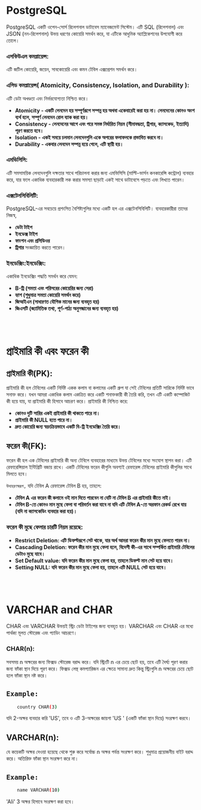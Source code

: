 # PostgreSQL

PostgreSQL একটি ওপেন-সোর্স রিলেশনাল ডাটাবেস ম্যানেজমেন্ট সিস্টেম। এটি SQL (রিলেশনাল) এবং JSON (নন-রিলেশনাল) উভয় ধরণের কোয়েরি সমর্থন করে, যা এটিকে আধুনিক অ্যাপ্লিকেশনের উপযোগী করে তোলে।



### এসকিউএল কমপ্লায়েন্স:
এটি জটিল কোয়েরি, জয়েন, সাবকোয়েরি এবং কমন টেবিল এক্সপ্রেশন  সমর্থন করে।


### এসিড কমপ্লায়েন্স( Atomicity, Consistency, Isolation, and Durability ):
এটি ডেটা অখণ্ডতা এবং নির্ভরযোগ্যতা নিশ্চিত করে।

- **Atomicity - একটি লেনদেন হয় সম্পূর্ণরূপে সম্পন্ন হয় অথবা একেবারেই করা হয় না। লেনদেনের কোনও অংশ ব্যর্থ হলে, সম্পূর্ণ লেনদেন রোল ব্যাক করা হয়।**
- **Consistency - লেনদেনের আগে এবং পরে সমস্ত নির্ধারিত নিয়ম (সীমাবদ্ধতা, ট্রিগার, ক্যাসকেড, ইত্যাদি) পূরণ করতে হবে।**
- **Isolation - একই সময়ে চলমান লেনদেনগুলি একে অপরের ফলাফলকে প্রভাবিত করবে না।**
- **Durability - একবার লেনদেন সম্পন্ন হয়ে গেলে, এটি স্থায়ী হয়।**


### এমভিসিসি:
এটি সমসাময়িক লেনদেনগুলি দক্ষতার সাথে পরিচালনা করার জন্য এমভিসিসি (মাল্টি-ভার্সন কনকারেন্সি কন্ট্রোল) ব্যবহার করে, যার ফলে একাধিক ব্যবহারকারী লক করার সমস্যা ছাড়াই একই সাথে ডাটাবেসে পড়তে এবং লিখতে পারেন।


### এক্সটেনসিবিলিটি:
PostgreSQL-এর সবচেয়ে প্রশংসিত বৈশিষ্ট্যগুলির মধ্যে একটি হল এর এক্সটেনসিবিলিটি। ব্যবহারকারীরা তাদের নিজস্ব,

- **ডেটা টাইপ**
- **ইনডেক্স টাইপ**
- **ফাংশন এবং প্রসিডিওর**
- **ট্রিগার**
সংজ্ঞায়িত করতে পারেন।


### ইনডেক্সিং:ইনডেক্সিং:
একাধিক ইনডেক্সিং পদ্ধতি সমর্থন করে যেমন: 

- **B-ট্রি (সমতা এবং পরিসরের কোয়েরির জন্য সেরা)**
- **হ্যাশ (শুধুমাত্র সমতা কোয়েরি সমর্থন করে)**
- **জিআইএন (সাধারণত যৌগিক মানের জন্য ব্যবহৃত হয়)**
- **জিএসটি (জ্যামিতিক তথ্য, পূর্ণ-পাঠ্য অনুসন্ধানের জন্য ব্যবহৃত হয়)**


</br>
</br>

# প্রাইমারি কী এবং ফরেন কী

## প্রাইমারি কী(PK):
প্রাইমারি কী হল টেবিলের একটি নির্দিষ্ট একক কলাম বা কলামের একটি গ্রুপ যা সেই টেবিলের প্রতিটি সারিকে নির্দিষ্ট ভাবে সনাক্ত করে। যখন আমরা একাধিক কলাম একত্রিত করে একটি শনাক্তকারী কী  তৈরি করি, তখন এটি একটি কম্পোজিট কী হয়ে যায়, যা প্রাইমারি কী হিসাবে আচরণ করে। প্রাইমারি কী নিশ্চিত করে:

- **কোনও দুটি সারির একই প্রাইমারি কী থাকতে পারে না।**
- **প্রাইমারি কী NULL হতে পারে না।**
- **দ্রুত কোয়েরি জন্য স্বয়ংক্রিয়ভাবে একটি বি-ট্রি ইনডেক্সিং তৈরি করে।**


## ফরেন কী(FK):
ফরেন কী হল এক টেবিলের প্রাইমারি কী অন্য টেবিলে ব্যবহারের মাধ্যমে উভয় টেবিলের মধ্যে সংযোগ স্থাপন করা। এটি রেফারেন্সিয়াল ইন্টিগ্রিটি বজায় রাখে। একটি টেবিলের ফরেন কীগুলি অবশ্যই রেফারেন্স টেবিলের প্রাইমারি কীগুলির সাথে  মিলতে হবে।

<code>উদাহরণস্বরূপ,</code> 
যদি টেবিল A রেফারেন্স ​​টেবিল B হয়, তাহলে:

- **টেবিল A ​​এর ফরেন কী কলামে ওই মান দিতে পারবেন না যেটি না টেবিল B এর প্রাইমারি কীতে নাই।**
- **টেবিল B-তে কোনও মান মুছে ফেলা বা পরিবর্তন করা যাবে না যদি এটি টেবিল A-তে অরফান রেকর্ড রেখে যায় (যদি না ক্যাসকেডিং ব্যবহার করা হয়)।**



### ফরেন কী মুছে ফেলার চারটি নিয়ম রয়েছে:

- **Restrict Deletion: এটি ডিফল্টরূপে সেট থাকে, যার অর্থ আমরা  ফরেন কীর মান মুছে ফেলতে পারব না।**
- **Cascading Deletion: ফরেন কীর মান মুছে ফেলা হলে, বিদেশী কী-এর সাথে সম্পর্কিত প্রাইমারি টেবিলের ডেটাও মুছে যাবে।**
- **Set Default value: যদি ফরেন কীর মান মুছে ফেলা হয়, তাহলে ডিফল্ট মান সেট হয়ে যাবে।**
- **Setting NULL: যদি ফরেন কীর মান মুছে ফেলা হয়, তাহলে এটি NULL সেট হয়ে যাবে।**


</br>
</br>

# VARCHAR and CHAR
CHAR এবং VARCHAR উভয়ই স্ট্রিং ডেটা টাইপের জন্য ব্যবহৃত হয়। VARCHAR এবং CHAR এর মধ্যে পার্থক্য মূলত স্টোরেজ এবং প্যাডিং আচরণে।

### CHAR(n):
সবসময় n অক্ষরের জন্য ফিক্সড স্টোরেজ বরাদ্দ করে। যদি স্ট্রিংটি n এর চেয়ে ছোট হয়, তবে এটি দৈর্ঘ্য পূরণ করার জন্য ফাঁকা স্থান দিয়ে পূরণ করে। ফিক্সড লেন্থ  কমপ্যারিজন এর ক্ষেত্রে সামান্য দ্রুত কিন্তু স্ট্রিংগুলি n অক্ষরের চেয়ে ছোট হলে ফাঁকা স্থান নষ্ট করে।


## <code>Example:</code> 
```bash
    country CHAR(3)
```
যদি 2-অক্ষর ব্যবহার করি 'US', তবে ও এটি 3-অক্ষরের জায়গা 'US  ' (একটি ফাঁকা স্থান দিয়ে) সংরক্ষণ করবে।


## VARCHAR(n):
যে কয়েকটি অক্ষর দেওয়া হয়েছে থেকে শুরু করে সর্বোচ্চ n অক্ষর পর্যন্ত সংরক্ষণ করে। শুধুমাত্র প্রয়োজনীয় বাইট বরাদ্দ করে। অতিরিক্ত ফাঁকা স্থান সংরক্ষণ করে না।

## <code>Example:</code> 
```bash
    name VARCHAR(10)
```
'Ali' 3 অক্ষর হিসাবে সংরক্ষণ করা হবে।








